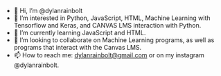 - 👋 Hi, I’m @dylanrainbolt
- 👀 I’m interested in Python, JavaScript, HTML, Machine Learning with Tensorflow and Keras, and CANVAS LMS interaction with Python.
- 🌱 I’m currently learning JavaScript and HTML.
- 💞️ I’m looking to collaborate on Machine Learning programs, as well as programs that interact with the Canvas LMS. 
- 📫 How to reach me: dylanrainbolt@gmail.com or on my instagram @dylanrainbolt.

<!---
dylanrainbolt/dylanrainbolt is a ✨ special ✨ repository because its `README.md` (this file) appears on your GitHub profile.
You can click the Preview link to take a look at your changes.
--->
